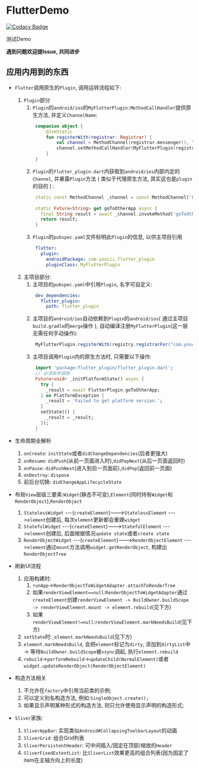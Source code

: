 # FlutterDemo

[![Codacy Badge](https://api.codacy.com/project/badge/Grade/e17a4c59327e4a82b2ea64bfbacd50a2)](https://app.codacy.com/app/550341130/FlutterDemo?utm_source=github.com&utm_medium=referral&utm_content=YouCii/FlutterDemo&utm_campaign=Badge_Grade_Dashboard)

测试Demo

**遇到问题欢迎提Issue, 共同进步**

## 应用内用到的东西

- `Flutter`调用原生的`Plugin`, 调用运转流程如下:
    1. `Plugin`部分
        1. `Plugin`的`android/ios`的`MyFlutterPlugin:MethodCallHandler`提供原生方法, 并定义`ChannelName`:
           ```kotlin
            companion object {
                @JvmStatic
                fun registerWith(registrar: Registrar) {
                    val channel = MethodChannel(registrar.messenger(), "统一的渠道名字")
                    channel.setMethodCallHandler(MyFlutterPlugin(registrar.activity()))
                }
            }
           ```
        2. `Plugin`的`flutter_plugin.dart`内获取到`android/ios`内部内定的`Channel`, 并暴露`Plugin`方法 ( 类似于代理原生方法, 其实这也是`plugin`的目的 ) :
           ```dart
            static const MethodChannel _channel = const MethodChannel('统一的渠道名字');
            
            static Future<String> get goToOtherApp async {
              final String result = await _channel.invokeMethod('goToOtherApp');
              return result;
            }
           ```
        3. `Plugin`的`pubspec.yaml`文件标明此`Plugin`的信息, 以供主项目引用
           ```yaml
            flutter:
              plugin:
                androidPackage: com.youcii.flutter_plugin
                pluginClass: MyFlutterPlugin
           ```   
    2. 主项目部分:
        1. 主项目的`pubspec.yaml`中引用`Plugin`, 名字可自定义:
           ```yaml
            dev_dependencies:
              flutter_plugin:
                path: flutter_plugin
           ```
        2. 主项目的`android/ios`自动依赖到`Plugin`的`android/ios`( 通过主项目`build.gradle`的`merge`操作 ), 自动编译注册`MyFlutterPlugin`(这一层无需任何手动操作):
           ```java
            MyFlutterPlugin.registerWith(registry.registrarFor("com.youcii.flutter_plugin.MyFlutterPlugin"));
           ```
        3. 主项目调用`Plugin`内的原生方法时, 只需要以下操作:
           ```dart
            import 'package:flutter_plugin/flutter_plugin.dart';
            // 必须异步调用
            Future<void> _initPlatformState() async {
              try {
                _result = await FlutterPlugin.goToOtherApp;
              } on PlatformException {
                _result = 'Failed to get platform version.';
              }
              setState(() {
                _result = _result;
              });
            }
           ```
           
- 生命周期全解析
    1. `onCreate`: `initState`或者`didChangeDependencies`(后者更强大)
    2. `onResume`: `didPush`(从前一页面进入时),`didPopNext`(从后一页面返回时)
    3. `onPause`: `didPushNext`(进入到后一页面前),`didPop`(返回前一页面)
    4. `onDestroy`: `dispose`
    5. 前后台切换: `didChangeAppLifecycleState`
    
- 布局`View`层级三要素:`Widget`(静态不可变),`Element`(同时持有`Widget`和`RenderObject`),`RenderObject`
    1. `StatelessWidget`    ---(`createElement`)--->`StatelessElement`    --->`element`创建后, 每次`element`更新都会重建`widget`
    2. `StatefulWidget`     ---(`createElement`)--->`StatefulElement`     --->`element`创建后, 后面根据情况`update state`或者`create state`  
    3. `RenderObjectWidget` ---(`createElement`)--->`RenderObjectElement` --->`element`通过`mount`方法调用`widget.getRenderObject`, 构建出`RenderObjectTree`

- 刷新UI流程
    1. 应用构建时:
        1. `runApp`->`RenderObjectToWidgetAdapter.attachToRenderTree`
        2. 如果`renderViewElement==null`:`RenderObjectToWidgetAdapter`通过`createElement`创建`renderViewElement -> BuildOwner.buildScope -> renderViewElement.mount -> element.rebuild`(见下方)
        3. 如果`renderViewElement!=null`:`renderViewElement.markNeedsBuild`(见下方)
    2. `setState`时:`_element.markNeedsBuild`(见下方) 
    3. `element.markNeedsBuild`, 会把`element`标记为`dirty`, 添加到`dirtyList`中 -> 等待`BuildOwner.buildScope`被`vsync`调起, 执行`element.rebuild`
    4. `rebuild`->`performRebuild`->`updateChild(NormalElement)`或者`widget.updateRenderObject(RenderObjectElement)`

- 构造方法相关
    1. 不允许在`factory`中引用当前类的示例;
    2. 可以定义别名构造方法, 例如:`SingleObject.create();`
    3. 如果显示声明某种形式的构造方法, 则只允许使用显示声明的构造形式;   

- `Sliver`家族:
    1. `SliverAppBar`: 实现类似`Android#CollapsingToolbarLayout`的动画
    2. `SliverGrid`: 组合Grid列表
    3. `SliverPersistentHeader`: 可中间插入/固定在顶部/缩放的`Header`
    4. `SliverFixedExtentList`: 比`SliverList`效果更高的组合列表(因为固定了item在主轴方向上的长度)

